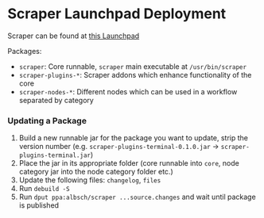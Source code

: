 # Scraper Launchpad Deployment

Scraper can be found at [this Launchpad](https://launchpad.net/~albsch/+archive/ubuntu/scraper)

Packages:

* `scraper`: Core runnable, `scraper` main executable at `/usr/bin/scraper`
* `scraper-plugins-*`: Scraper addons which enhance functionality of the core
* `scraper-nodes-*`: Different nodes which can be used in a workflow separated by category


### Updating a Package

1. Build a new runnable jar for the package you want to update, strip the version number (e.g. `scraper-plugins-terminal-0.1.0.jar` -> `scraper-plugins-terminal.jar`)
2. Place the jar in its appropriate folder (core runnable into `core`, node category jar into the node category folder etc.)
3. Update the following files: `changelog`, `files`
4. Run `debuild -S`
5. Run `dput ppa:albsch/scraper ...source.changes` and wait until package is published

